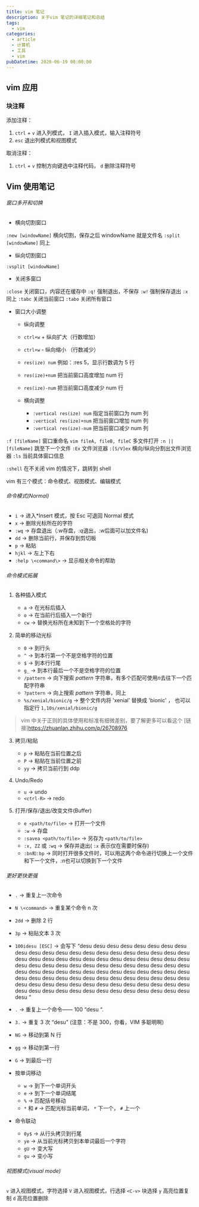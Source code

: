 ```yaml
---
title: vim 笔记
description: 关于vim 笔记的详细笔记和总结
tags:
  - vim
categories:
  - article
  - 计算机
  - 工具
  - vim
pubDatetime: 2020-06-19 00:00:00
---
```


## vim 应用

### 块注释

添加注释：

1. `ctrl` + `v` 进入列模式， `I` 进入插入模式，输入注释符号
2. `esc` 退出列模式和视图模式

取消注释：

1. `ctrl` + `v` 控制方向键选中注释代码， `d` 删除注释符号

## Vim 使用笔记

###### 窗口多开和切换

- 横向切割窗口

`:new [windowName]` 横向切割，保存之后 windowName 就是文件名
`:split [windowName]` 同上

- 纵向切割窗口

`:vsplit [windowName]`

- 关闭多窗口

`:close` 关闭窗口，内容还在缓存中
`:q!` 强制退出，不保存
`:w!` 强制保存退出
`:x` 同上
`:tabc` 关闭当前窗口
`:tabo` 关闭所有窗口

- 窗口大小调整

  - 纵向调整

  - `ctrl+w` + 纵向扩大（行数增加）
  - `ctrl+w` - 纵向缩小 （行数减少）
  - `res(ize) num` 例如：:res 5，显示行数调为 5 行
  - `res(ize)+num` 把当前窗口高度增加 num 行
  - `res(ize)-num` 把当前窗口高度减少 num 行

  - 横向调整

    - `:vertical res(ize) num` 指定当前窗口为 num 列
    - `:vertical res(ize)+num` 把当前窗口增加 num 列
    - `:vertical res(ize)-num` 把当前窗口减少 num 列

`:f [fileName]` 窗口重命名
`vim fileA, fileB, fileC` 多文件打开
`:n ||[fileName]` 跳至下一个文件
`:Ex` 文件浏览器
`:[S/V]ex` 横向/纵向分割出文件浏览器
`:ls` 当前具体窗口信息

`:shell` 在不关闭 vim 的情况下，跳转到 shell

vim 有三个模式：命令模式、视图模式、编辑模式

###### 命令模式(Normal)

- `i` → 进入\*Insert 模式，按 Esc 可退回 Normal 模式
- `x` → 删除光标所在的字符
- `:wq` → 存盘退出（*:w*存盘，*:q*退出，*:w*后面可以加文件名)
- `dd` → 删除当前行，并保存到剪切板
- `p` → 粘贴
- `hjkl` → 左上下右
- `:help \<command\>` → 显示相关命令的帮助

###### 命令模式拓展

1. 各种插入模式

   - `a` → 在光标后插入
   - `o` → 在当前行后插入一个新行
   - `cw` → 替换光标所在未知到下一个空格处的字符

2. 简单的移动光标

   - `0` → 到行头
   - `^` → 到本行第一个不是空格字符的位置
   - `$` → 到本行行尾
   - `g_` → 到本行最后一个不是空格字符的位置
   - `/pattern` → 向下搜索 _pattern_ 字符串，有多个匹配可使用*n*去往下一个匹配字符串
   - `?pattern` → 向上搜索 _pattern_ 字符串，同上
   - `%s/xenial/bionic/g` → 整个文件内将 'xenial' 替换成 'bionic' ， 也可以指定行 `1,10s/xenial/bionic/g`

> vim 中关于正则的具体使用和标准有细微差别，要了解更多可以看这个 [链接]<https://zhuanlan.zhihu.com/p/26708976>

3. 拷贝/粘贴

   - `p` → 粘贴在当前位置之后
   - `P` → 粘贴在当前位置之前
   - `yy` → 拷贝当前行到 ddp

4. Undo/Redo

   - `u` → undo
   - `<ctrl-R>` → redo

5. 打开/保存/退出/改变文件(Buffer)

   - `e <path/to/file>` → 打开一个文件
   - `:w` → 存盘
   - `:savea <path/to/file>` → 另存为 `<path/to/file>`
   - `:x, ZZ` 或 `:wq` → 保存并退出( `:x` 表示仅在需要时保存)
   - `:bn和:bp` → 同时打开很多文件时，可以用这两个命令进行切换上一个文件和下一个文件，*:n*也可以切换到下一个文件

###### 更好更快更强

- `.` → 重复上一次命令
- `N \<command>` → 重复某个命令 n 次
- `2dd` → 删除 2 行
- `3p` → 粘贴文本 3 次
- `100idesu [ESC]` → 会写下 “desu desu desu desu desu desu desu desu desu desu desu desu desu desu desu desu desu desu desu desu desu desu desu desu desu desu desu desu desu desu desu desu desu desu desu desu desu desu desu desu desu desu desu desu desu desu desu desu desu desu desu desu desu desu desu desu desu desu desu desu desu desu desu desu desu desu desu desu desu desu desu desu desu desu desu desu desu desu desu desu desu desu desu desu desu desu desu desu desu desu desu desu desu desu desu desu desu desu desu desu “
- `.` → 重复上一个命令—— 100 “desu “.
- `3.` → 重复 3 次 “desu” (注意：不是 300，你看，VIM 多聪明啊)

- `NG` → 移动到第 N 行
- `gg` → 移动到第一行
- `G` → 到最后一行
- 按单词移动

  - `w` → 到下一个单词开头
  - `e` → 到下一个单词结尾
  - `%` → 匹配括号移动
  - `*` 和 `#` → 匹配光标当前单词， `*` 下一个， `#` 上一个

- 命令联动
  - `0y$` → 从行头拷贝到行尾
  - `ye` → 从当前光标拷贝到本单词最后一个字符
  - `gU` → 变大写
  - `gu` → 变小写

###### 视图模式(visual mode)

`v` 进入视图模式，字符选择
`V` 进入视图模式，行选择
`<C-v>` 块选择
`y` 高亮位置复制
`d` 高亮位置删除
